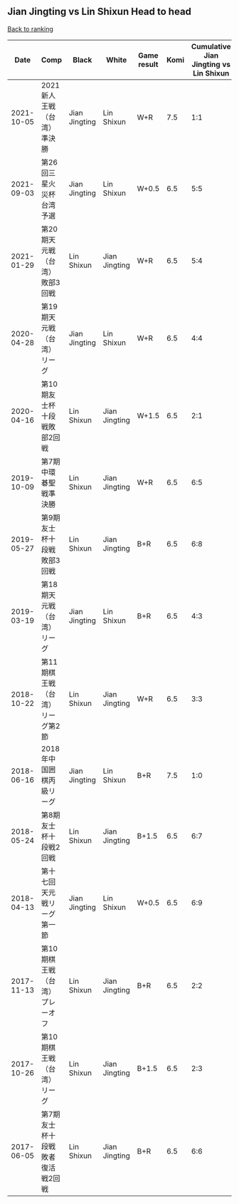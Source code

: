 ## Jian Jingting vs Lin Shixun Head to head

[Back to ranking](../../index.md)




| **Date** | **Comp** | **Black** | **White** | **Game result** | **Komi** | **Cumulative Jian Jingting vs Lin Shixun** | **Jian Jingting streak** | **Lin Shixun streak** | 
| --- | --- | --- | --- | --- | --- | --- | --- | --- |
| 2021-10-05 | 2021新人王戦（台湾）準決勝  | Jian Jingting | Lin Shixun | W+R | 7.5 | 1:1 | 0 | 1 | 
| 2021-09-03 | 第26回三星火災杯台湾予選 | Jian Jingting | Lin Shixun | W+0.5 | 6.5 | 5:5 | 0 | 1 | 
| 2021-01-29 | 第20期天元戦（台湾）敗部3回戦 | Lin Shixun | Jian Jingting | W+R | 6.5 | 5:4 | 1 | 0 | 
| 2020-04-28 | 第19期天元戦（台湾）リーグ | Jian Jingting | Lin Shixun | W+R | 6.5 | 4:4 | 0 | 1 | 
| 2020-04-16 | 第10期友士杯十段戦敗部2回戦 | Lin Shixun | Jian Jingting | W+1.5 | 6.5 | 2:1 | 1 | 0 | 
| 2019-10-09 | 第7期中環碁聖戦準決勝 | Lin Shixun | Jian Jingting | W+R | 6.5 | 6:5 | 1 | 0 | 
| 2019-05-27 | 第9期友士杯十段戦敗部3回戦 | Lin Shixun | Jian Jingting | B+R | 6.5 | 6:8 | 0 | 3 | 
| 2019-03-19 | 第18期天元戦（台湾）リーグ | Jian Jingting | Lin Shixun | B+R | 6.5 | 4:3 | 2 | 0 | 
| 2018-10-22 | 第11期棋王戦（台湾）リーグ第2節 | Lin Shixun | Jian Jingting | W+R | 6.5 | 3:3 | 1 | 0 | 
| 2018-06-16 | 2018年中国囲棋丙級リーグ | Jian Jingting | Lin Shixun | B+R | 7.5 | 1:0 | 1 | 0 | 
| 2018-05-24 | 第8期友士杯十段戦2回戦 | Lin Shixun | Jian Jingting | B+1.5 | 6.5 | 6:7 | 0 | 2 | 
| 2018-04-13 | 第十七回天元戦リーグ第一節 | Jian Jingting | Lin Shixun | W+0.5 | 6.5 | 6:9 | 0 | 4 | 
| 2017-11-13 | 第10期棋王戦（台湾）プレーオフ | Lin Shixun | Jian Jingting | B+R | 6.5 | 2:2 | 0 | 1 | 
| 2017-10-26 | 第10期棋王戦（台湾）リーグ | Lin Shixun | Jian Jingting | B+1.5 | 6.5 | 2:3 | 0 | 2 | 
| 2017-06-05 | 第7期友士杯十段戦敗者復活戦2回戦 | Lin Shixun | Jian Jingting | B+R | 6.5 | 6:6 | 0 | 1 |




